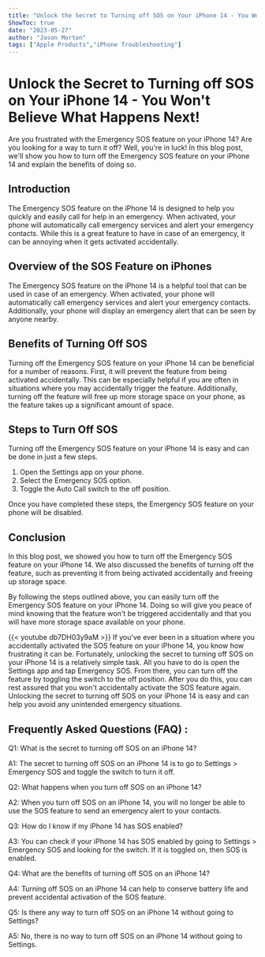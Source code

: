 ```yaml
---
title: "Unlock the Secret to Turning off SOS on Your iPhone 14 - You Won't Believe What Happens Next!"
ShowToc: true 
date: "2023-05-27"
author: "Jason Morton" 
tags: ["Apple Products","iPhone Troubleshooting"]
---
```

# Unlock the Secret to Turning off SOS on Your iPhone 14 - You Won't Believe What Happens Next!

Are you frustrated with the Emergency SOS feature on your iPhone 14? Are you looking for a way to turn it off? Well, you're in luck! In this blog post, we'll show you how to turn off the Emergency SOS feature on your iPhone 14 and explain the benefits of doing so. 

## Introduction

The Emergency SOS feature on the iPhone 14 is designed to help you quickly and easily call for help in an emergency. When activated, your phone will automatically call emergency services and alert your emergency contacts. While this is a great feature to have in case of an emergency, it can be annoying when it gets activated accidentally. 

## Overview of the SOS Feature on iPhones

The Emergency SOS feature on the iPhone 14 is a helpful tool that can be used in case of an emergency. When activated, your phone will automatically call emergency services and alert your emergency contacts. Additionally, your phone will display an emergency alert that can be seen by anyone nearby. 

## Benefits of Turning Off SOS

Turning off the Emergency SOS feature on your iPhone 14 can be beneficial for a number of reasons. First, it will prevent the feature from being activated accidentally. This can be especially helpful if you are often in situations where you may accidentally trigger the feature. Additionally, turning off the feature will free up more storage space on your phone, as the feature takes up a significant amount of space. 

## Steps to Turn Off SOS

Turning off the Emergency SOS feature on your iPhone 14 is easy and can be done in just a few steps. 

1. Open the Settings app on your phone. 
2. Select the Emergency SOS option. 
3. Toggle the Auto Call switch to the off position. 

Once you have completed these steps, the Emergency SOS feature on your phone will be disabled. 

## Conclusion

In this blog post, we showed you how to turn off the Emergency SOS feature on your iPhone 14. We also discussed the benefits of turning off the feature, such as preventing it from being activated accidentally and freeing up storage space. 

By following the steps outlined above, you can easily turn off the Emergency SOS feature on your iPhone 14. Doing so will give you peace of mind knowing that the feature won't be triggered accidentally and that you will have more storage space available on your phone.

{{< youtube db7DH03y9aM >}} 
If you've ever been in a situation where you accidentally activated the SOS feature on your iPhone 14, you know how frustrating it can be. Fortunately, unlocking the secret to turning off SOS on your iPhone 14 is a relatively simple task. All you have to do is open the Settings app and tap Emergency SOS. From there, you can turn off the feature by toggling the switch to the off position. After you do this, you can rest assured that you won't accidentally activate the SOS feature again. Unlocking the secret to turning off SOS on your iPhone 14 is easy and can help you avoid any unintended emergency situations.

## Frequently Asked Questions (FAQ) :
Q1: What is the secret to turning off SOS on an iPhone 14?

A1: The secret to turning off SOS on an iPhone 14 is to go to Settings > Emergency SOS and toggle the switch to turn it off.

Q2: What happens when you turn off SOS on an iPhone 14?

A2: When you turn off SOS on an iPhone 14, you will no longer be able to use the SOS feature to send an emergency alert to your contacts.

Q3: How do I know if my iPhone 14 has SOS enabled?

A3: You can check if your iPhone 14 has SOS enabled by going to Settings > Emergency SOS and looking for the switch. If it is toggled on, then SOS is enabled.

Q4: What are the benefits of turning off SOS on an iPhone 14?

A4: Turning off SOS on an iPhone 14 can help to conserve battery life and prevent accidental activation of the SOS feature.

Q5: Is there any way to turn off SOS on an iPhone 14 without going to Settings?

A5: No, there is no way to turn off SOS on an iPhone 14 without going to Settings.


